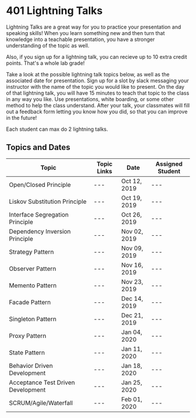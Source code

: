 # 401 Lightning Talks

Lightning Talks are a great way for you to practice your presentation and speaking skills! When you learn something new and then turn that knowledge into a teachable presentation, you have a stronger understanding of the topic as well. 

Also, if you sign up for a lightning talk, you can recieve up to 10 extra credit points. That's a whole lab grade! 

Take a look at the possible lightning talk topics below, as well as the associated date for presentation. Sign up for a slot by slack messaging your instructor with the name of the topic you would like to present. On the day of that lightning talk, you will have 15 minutes to teach that topic to the class in any way you like. Use presentations, white boarding, or some other method to help the class understand. After your talk, your classmates will fill out a feedback form letting you know how you did, so that you can improve in the future! 

Each student can max do 2 lightning talks. 

## Topics and Dates

| Topic | Topic Links | Date | Assigned Student |
| --- | --- | --- | --- | 
| Open/Closed Principle | --- | Oct 12, 2019 | --- | 
| Liskov Substitution Principle | --- | Oct 19, 2019 | --- |
| Interface Segregation Principle | --- | Oct 26, 2019 | --- | 
| Dependency Inversion Principle | --- | Nov 02, 2019 | --- | 
| Strategy Pattern | --- | Nov 09, 2019 | --- | 
| Observer Pattern | --- | Nov 16, 2019 | --- | 
| Memento Pattern | --- | Nov 23, 2019 | --- | 
| Facade Pattern | --- | Dec 14, 2019 | --- | 
| Singleton Pattern | --- | Dec 21, 2019 | --- | 
| Proxy Pattern | --- | Jan 04, 2020 | --- | 
| State Pattern | --- | Jan 11, 2020 | --- | 
| Behavior Driven Development | --- | Jan 18, 2020 | --- | 
| Acceptance Test Driven Development | --- | Jan 25, 2020 | --- | 
| SCRUM/Agile/Waterfall | --- | Feb 01, 2020 | --- | 

